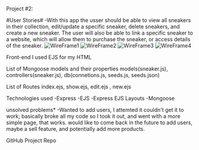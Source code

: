 Project #2: 

#User Stories#
-With this app the usser should be able to view all sneakers in their collection, edit/update a specific sneaker, delete sneakers, and create a new sneaker. The user will also be able to link a specific sneaker to a website, which will allow them to purchase the sneaker, or access details of the sneaker.
![WireFrame1](https://user-images.githubusercontent.com/90014274/149845038-7aceabf8-2e6e-43ec-b1c7-51d124857d45.jpeg)
![WireFrame2](https://user-images.githubusercontent.com/90014274/149845096-e32c84e6-88be-441e-961b-31a98d29a6eb.jpeg)
![WireFrame3](https://user-images.githubusercontent.com/90014274/149845120-dbdf6dcb-b37d-45a3-b637-3e33b3ef8809.jpeg)
![WireFrame4](https://user-images.githubusercontent.com/90014274/149845159-b8db3d50-d5e2-472d-b511-718164ef4c08.jpeg)

Front-end
I used EJS for my HTML

List of Mongoose models and their properties
models(sneaker.js), controllers(sneaker.js), db(connetions.js, seeds.js, seeds.json)

List of Routes
index.ejs, show.ejs, edit.ejs , new.ejs

Technologies used
-Express
-EJS
-Express EJS Layouts
-Mongoose

unsolved problems*
-Wanted to add users, I attemted it couldn't get it to work; basically broke all my code so I took it out, and went with a more simple page, that works.
would like to come back in the future to add users, maybe a sell feature, and potentially add more products.

GitHub Project Repo









